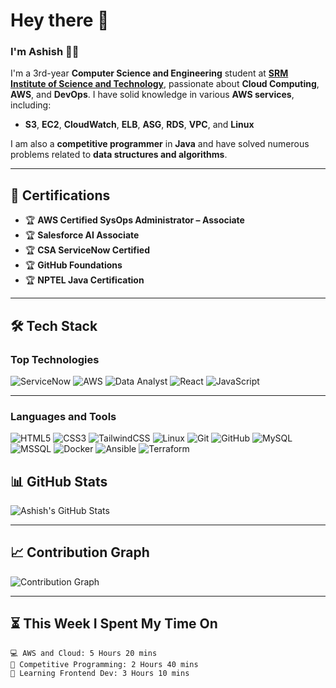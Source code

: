# Hey there 👋  

### I'm **Ashish** 👨‍💻  

I'm a 3rd-year **Computer Science and Engineering** student at **[SRM Institute of Science and Technology](https://www.srmist.edu.in/)**, passionate about **Cloud Computing**, **AWS**, and **DevOps**. I have solid knowledge in various **AWS services**, including:

- **S3**, **EC2**, **CloudWatch**, **ELB**, **ASG**, **RDS**, **VPC**, and **Linux**

I am also a **competitive programmer** in **Java** and have solved numerous problems related to **data structures and algorithms**.

---

## 🚀 **Certifications**  
- 🏆 **AWS Certified SysOps Administrator – Associate**  
- 🏆 **Salesforce AI Associate**  
- 🏆 **CSA ServiceNow Certified**  
- 🏆 **GitHub Foundations**  
- 🏆 **NPTEL Java Certification**

---

## 🛠️ Tech Stack  

### Top Technologies  
![ServiceNow](https://img.shields.io/badge/ServiceNow-273347?style=flat&logo=servicenow&logoColor=white)
![AWS](https://img.shields.io/badge/AWS-FF9900?style=flat&logo=amazonaws&logoColor=white)
![Data Analyst](https://img.shields.io/badge/Data%20Analyst-4479A1?style=flat&logo=databricks&logoColor=white)
![React](https://img.shields.io/badge/React-20232A?style=flat&logo=react&logoColor=61DAFB)
![JavaScript](https://img.shields.io/badge/JavaScript-323330?style=flat&logo=javascript&logoColor=F7DF1E)

---

### Languages and Tools  
![HTML5](https://img.shields.io/badge/HTML5-E34F26?style=flat&logo=html5&logoColor=white)
![CSS3](https://img.shields.io/badge/CSS3-1572B6?style=flat&logo=css3&logoColor=white)
![TailwindCSS](https://img.shields.io/badge/Tailwind_CSS-38B2AC?style=flat&logo=tailwind-css&logoColor=white)
![Linux](https://img.shields.io/badge/Linux-FCC624?style=flat&logo=linux&logoColor=black)
![Git](https://img.shields.io/badge/Git-F05032?style=flat&logo=git&logoColor=white)
![GitHub](https://img.shields.io/badge/GitHub-181717?style=flat&logo=github&logoColor=white)
![MySQL](https://img.shields.io/badge/MySQL-00000F?style=flat&logo=mysql&logoColor=white)
![MSSQL](https://img.shields.io/badge/Microsoft%20SQL%20Server-CC2927?style=flat&logo=microsoft-sql-server&logoColor=white)
![Docker](https://img.shields.io/badge/Docker-2496ED?style=flat&logo=docker&logoColor=white)
![Ansible](https://img.shields.io/badge/Ansible-EE0000?style=flat&logo=ansible&logoColor=white)
![Terraform](https://img.shields.io/badge/Terraform-623CE4?style=flat&logo=terraform&logoColor=white)


## 📊 **GitHub Stats**  

![Ashish's GitHub Stats](https://github-readme-stats.vercel.app/api?username=ASHISH15012005&show_icons=true&theme=tokyonight)

---

## 📈 **Contribution Graph**  

![Contribution Graph](https://github-readme-activity-graph.cyclic.app/graph?username=ASHISH15012005&theme=tokyo-night)

---

## ⏳ **This Week I Spent My Time On**  
```text
💻 AWS and Cloud: 5 Hours 20 mins  
🚀 Competitive Programming: 2 Hours 40 mins  
📖 Learning Frontend Dev: 3 Hours 10 mins  


